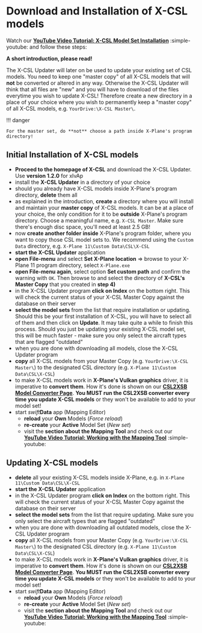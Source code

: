 <!--
    SPDX-FileCopyrightText: Copyright (C) swift Project Community / Contributors
    SPDX-License-Identifier: GFDL-1.3-only
-->

# Download and Installation of X-CSL models

Watch our **[YouTube Video Tutorial: X-CSL Model Set Installation](https://youtu.be/cc2Be3_OQRY)** :simple-youtube: and follow these steps:

**A short introduction, please read!**

The X-CSL Updater will later on be used to update your existing set of CSL models.
You need to keep one "master copy" of all X-CSL models that will **not** be converted or altered in any way.
Otherwise the X-CSL Updater will think that all files are "new" and you will have to download of the files everytime you wish to update X-CSL!
Therefore create a new directory in a place of your choice where you wish to permanently keep a "master copy" of all X-CSL models, e.g. ``YourDrive:\X-CSL Master\``.


!!! danger

    For the master set, do **not** choose a path inside X-Plane's program directory!

## Initial Installation of X-CSL models

- **Proceed to the homepage of X-CSL** and download the X-CSL Updater.
  Use **version 1.2.0** for xIvAp
- install the **X-CSL Updater** in a directory of your choice
- should you already have X-CSL models inside X-Plane's program directory, **delete** them all
- as explained in the introduction, **create** a directory where you will install and maintain your **master copy** of X-CSL models.
  It can be at a place of your choice, the only condition for it to be **outside** X-Plane's program directory.
  Choose a meaningful name, e.g. ``X-CSL Master``. Make sure there's enough disc space, you'll need at least 2.5 GB!
- now **create another folder** **inside** X-Plane's program folder, where you want to copy those CSL model sets to.
  We recommend using the ``Custom Data`` directory, e.g. ``X-Plane 11\Custom Data\CSL\X-CSL``
- **start the X-CSL Updater** application
- **open File-menu** and select **Set X-Plane location** => browse to your X-Plane 11 program directory, select ``X-Plane.exe``
- **open File-menu again**, select option **Set custom path** and confirm the warning with ``OK``.
  Then browse to and select the directory of **X-CSL's Master Copy** that you created in **step 4)**
- in the X-CSL Updater program **click on Index** on the bottom right.
  This will check the current status of your X-CSL Master Copy against the database on their server
- **select the model sets** from the list that require installation or updating.
  Should this be your first installation of X-CSL, you will have to select all of them and then click on **Update**.
  It may take quite a while to finish this process.
  Should you just be updating your existing X-CSL model set, this will be much faster - make sure you only select the aircraft types that are flagged "outdated"
- when you are done with downloading all models, close the X-CSL Updater program
- **copy** all X-CSL models from your Master Copy (e.g. ``YourDrive:\X-CSL Master\``) to the designated CSL directory (e.g. ``X-Plane 11\Custom Data\CSL\X-CSL``)
- to make X-CSL models work in **X-Plane's Vulkan graphics** driver, it is imperative to **convert them**.
  How it's done is shown on our **[CSL2XSB Model Converter Page](./csl2xsb_converter.md)**.
  **You MUST run the CSL2XSB converter every time you update X-CSL models** or they won't be available to add to your model set!
- start *swift***Data** app (Mapping Editor)
    * **reload** your **Own** Models (*Force reload*)
    * **re-create** your **Active** Model Set (*New set*)
    * visit the **section about the Mapping Tool** and check out our **[YouTube Video Tutorial: Working with the Mapping Tool](https://youtu.be/hqOsjmV7wus)** :simple-youtube:

## Updating X-CSL models

- **delete** all your existing X-CSL models inside X-Plane, e.g. in ``X-Plane 11\Custom Data\CSL\X-CSL``
- **start the X-CSL Updater** application
- in the X-CSL Updater program **click on Index** on the bottom right.
  This will check the current status of your X-CSL Master Copy against the database on their server
- **select the model sets** from the list that require updating.
  Make sure you only select the aircraft types that are flagged "outdated"
- when you are done with downloading all outdated models, close the X-CSL Updater program
- **copy** all X-CSL models from your Master Copy (e.g. ``YourDrive:\X-CSL Master\``) to the designated CSL directory (e.g. ``X-Plane 11\Custom Data\CSL\X-CSL``)
- to make X-CSL models work in **X-Plane's Vulkan graphics** driver, it is imperative to **convert them**.
  How it's done is shown on our **[CSL2XSB Model Converter Page](./csl2xsb_converter.md)**.
  **You MUST run the CSL2XSB converter every time you update X-CSL models** or they won't be available to add to your model set!
- start *swift***Data** app (Mapping Editor)
    * **reload** your **Own** Models (*Force reload*)
    * **re-create** your **Active** Model Set (*New set*)
    * visit the **section about the Mapping Tool** and check out our **[YouTube Video Tutorial: Working with the Mapping Tool](https://youtu.be/hqOsjmV7wus)** :simple-youtube:
